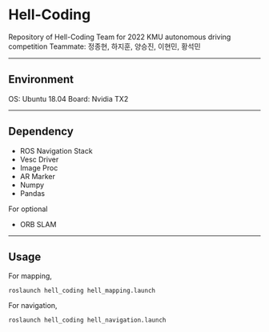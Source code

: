 # Hell-Coding

Repository of Hell-Coding Team for 2022 KMU autonomous driving competition
Teammate: 정종현, 하지훈, 양승진, 이현민, 황석민

---
## Environment

OS: Ubuntu 18.04
Board: Nvidia TX2

---
## Dependency

* ROS Navigation Stack
* Vesc Driver
* Image Proc
* AR Marker
* Numpy
* Pandas

For optional
+ ORB SLAM

---

## Usage

For mapping,

    roslaunch hell_coding hell_mapping.launch


For navigation,

    roslaunch hell_coding hell_navigation.launch
    
